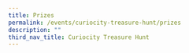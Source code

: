 ```yaml
---
title: Prizes
permalink: /events/curiocity-treasure-hunt/prizes
description: ""
third_nav_title: Curiocity Treasure Hunt
---
```


